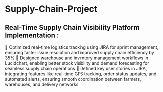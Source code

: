 # Supply-Chain-Project

## Real-Time Supply Chain Visibility Platform Implementation : 

🔸 Optimized real-time logistics tracking using JIRA for sprint management, ensuring faster issue resolution and improved
supply chain efficiency by 35%
🔸 Designed warehouse and inventory management workflows in Lucidchart, enabling better stock visibility and demand
forecasting for seamless supply chain operations
🔸 Defined key user stories in JIRA, integrating features like real-time GPS tracking, order status updates, and automated alerts,
ensuring smooth coordination between farmers, warehouses, and delivery networks
